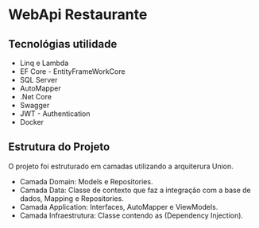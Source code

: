 # WebApi Restaurante

## Tecnológias utilidade

* Linq e Lambda
* EF Core - EntityFrameWorkCore
* SQL Server
* AutoMapper
* .Net Core
* Swagger
* JWT - Authentication
* Docker

## Estrutura do Projeto

O projeto foi estruturado em camadas utilizando a arquiterura Union.

- Camada Domain: Models e Repositories.
- Camada Data: Classe de contexto que faz a integração com a base de dados, Mapping e Repositories.
- Camada Application: Interfaces, AutoMapper e ViewModels.
- Camada Infraestrutura: Classe contendo as (Dependency Injection).